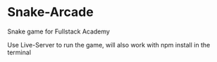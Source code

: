 # Snake-Arcade
Snake game for Fullstack Academy

Use Live-Server to run the game, will also work with npm install in the terminal
